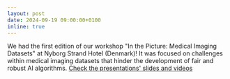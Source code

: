 ```yaml
---
layout: post
date: 2024-09-19 09:00:00+0100
inline: true
---
```


We had the first edition of our workshop "In the Picture: Medical Imaging Datasets" at Nyborg Strand Hotel (Denmark)! It was focused on challenges within medical imaging datasets that hinder the development of fair and robust AI algorithms. [Check the presentations' slides and videos](https://drive.google.com/drive/folders/1kf8t-SaYcAN5EWMQImUrsm8sctUDDxLF)
